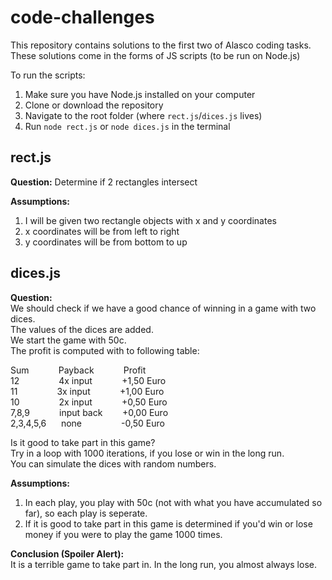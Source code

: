 # code-challenges

This repository contains solutions to the first two of Alasco coding tasks.
These solutions come in the forms of JS scripts (to be run on Node.js)

To run the scripts:
1. Make sure you have Node.js installed on your computer
2. Clone or download the repository 
2. Navigate to the root folder (where `rect.js`/`dices.js` lives)
3. Run `node rect.js` or `node dices.js` in the terminal

## rect.js

**Question:** Determine if 2 rectangles intersect  
  
**Assumptions:**  
1. I will be given two rectangle objects with x and y coordinates
2. x coordinates will be from left to right 
3. y coordinates will be from bottom to up

## dices.js

**Question:**  
We should check if we have a good chance of winning in a game with two dices.   
The values of the dices are added.   
We start the game with 50c.   
The profit is computed with to following table:

Sum&nbsp;&nbsp;&nbsp;&nbsp;&nbsp;&nbsp;&nbsp;&nbsp;&nbsp;&nbsp;&nbsp;&nbsp;Payback&nbsp;&nbsp;&nbsp;&nbsp;&nbsp;&nbsp;&nbsp;&nbsp;&nbsp;&nbsp;&nbsp;&nbsp;Profit  
12&nbsp;&nbsp;&nbsp;&nbsp;&nbsp;&nbsp;&nbsp;&nbsp;&nbsp;&nbsp;&nbsp;&nbsp;&nbsp;&nbsp;&nbsp;&nbsp;4x input&nbsp;&nbsp;&nbsp;&nbsp;&nbsp;&nbsp;&nbsp;&nbsp;&nbsp;&nbsp;&nbsp;&nbsp;+1,50 Euro  
11&nbsp;&nbsp;&nbsp;&nbsp;&nbsp;&nbsp;&nbsp;&nbsp;&nbsp;&nbsp;&nbsp;&nbsp;&nbsp;&nbsp;&nbsp;&nbsp;3x input&nbsp;&nbsp;&nbsp;&nbsp;&nbsp;&nbsp;&nbsp;&nbsp;&nbsp;&nbsp;&nbsp;&nbsp;+1,00 Euro  
10&nbsp;&nbsp;&nbsp;&nbsp;&nbsp;&nbsp;&nbsp;&nbsp;&nbsp;&nbsp;&nbsp;&nbsp;&nbsp;&nbsp;&nbsp;&nbsp;2x input&nbsp;&nbsp;&nbsp;&nbsp;&nbsp;&nbsp;&nbsp;&nbsp;&nbsp;&nbsp;&nbsp;&nbsp;+0,50 Euro  
7,8,9&nbsp;&nbsp;&nbsp;&nbsp;&nbsp;&nbsp;&nbsp;&nbsp;&nbsp;&nbsp;&nbsp;&nbsp;input back&nbsp;&nbsp;&nbsp;&nbsp;&nbsp;&nbsp;&nbsp;&nbsp;+0,00 Euro  
2,3,4,5,6&nbsp;&nbsp;&nbsp;&nbsp;&nbsp;&nbsp;none&nbsp;&nbsp;&nbsp;&nbsp;&nbsp;&nbsp;&nbsp;&nbsp;&nbsp;&nbsp;&nbsp;&nbsp;&nbsp;&nbsp;&nbsp;&nbsp;-0,50 Euro  

Is it good to take part in this game?  
Try in a loop with 1000 iterations, if you lose or win in the long run.   
You can simulate the dices with random numbers.  

**Assumptions:**
1. In each play, you play with 50c (not with what you have accumulated so far), so each play is seperate.  
2. If it is good to take part in this game is determined if you'd win or lose money if you were to play the game 1000 times.  

**Conclusion (Spoiler Alert):**  
It is a terrible game to take part in. In the long run, you almost always lose.
